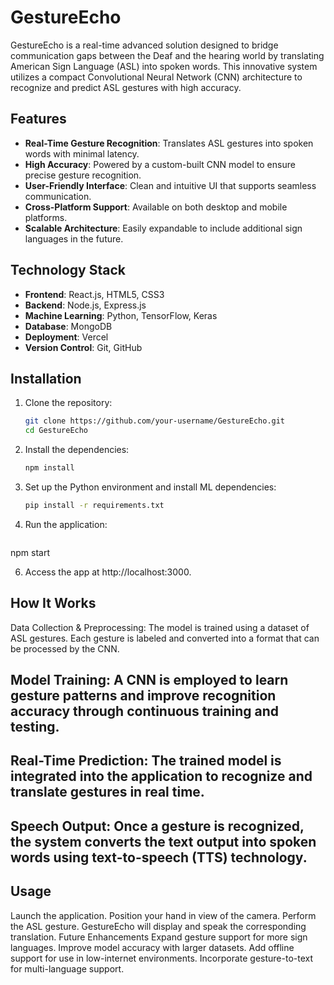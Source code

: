 # GestureEcho

GestureEcho is a real-time advanced solution designed to bridge communication gaps between the Deaf and the hearing world by translating American Sign Language (ASL) into spoken words. This innovative system utilizes a compact Convolutional Neural Network (CNN) architecture to recognize and predict ASL gestures with high accuracy.

## Features

- **Real-Time Gesture Recognition**: Translates ASL gestures into spoken words with minimal latency.
- **High Accuracy**: Powered by a custom-built CNN model to ensure precise gesture recognition.
- **User-Friendly Interface**: Clean and intuitive UI that supports seamless communication.
- **Cross-Platform Support**: Available on both desktop and mobile platforms.
- **Scalable Architecture**: Easily expandable to include additional sign languages in the future.

## Technology Stack

- **Frontend**: React.js, HTML5, CSS3
- **Backend**: Node.js, Express.js
- **Machine Learning**: Python, TensorFlow, Keras
- **Database**: MongoDB
- **Deployment**: Vercel
- **Version Control**: Git, GitHub

## Installation

1. Clone the repository:
   ```bash
   git clone https://github.com/your-username/GestureEcho.git
   cd GestureEcho

2. Install the dependencies:
   ```bash
   npm install

3. Set up the Python environment and install ML dependencies:
   ```bash
   pip install -r requirements.txt

4. Run the application:
   ```bash
  npm start

6. Access the app at http://localhost:3000.

## How It Works
Data Collection & Preprocessing: The model is trained using a dataset of ASL gestures. Each gesture is labeled and converted into a format that can be processed by the CNN.

## Model Training: A CNN is employed to learn gesture patterns and improve recognition accuracy through continuous training and testing.

## Real-Time Prediction: The trained model is integrated into the application to recognize and translate gestures in real time.

## Speech Output: Once a gesture is recognized, the system converts the text output into spoken words using text-to-speech (TTS) technology.

## Usage
Launch the application.
Position your hand in view of the camera.
Perform the ASL gesture.
GestureEcho will display and speak the corresponding translation.
Future Enhancements
Expand gesture support for more sign languages.
Improve model accuracy with larger datasets.
Add offline support for use in low-internet environments.
Incorporate gesture-to-text for multi-language support.

